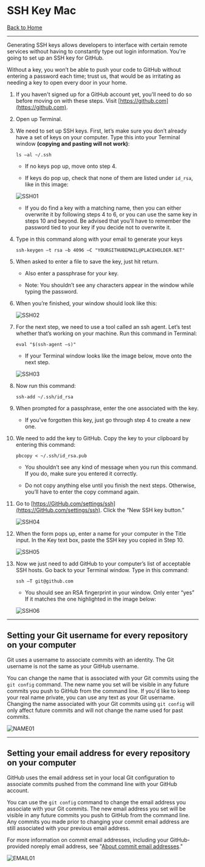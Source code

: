# SSH Key Mac

[Back to Home](../../../../README.md)

<hr>

Generating SSH keys allows developers to interface with certain remote services without having to constantly type out login information. You're going to set up an SSH key for GitHub.

Without a key, you won’t be able to push your code to GitHub without entering a password each time; trust us, that would be as irritating as needing a key to open every door in your home.

1. If you haven't signed up for a GitHub account yet, you'll need to do so before moving on with these steps. Visit [https://github.com](https://github.com).

2. Open up Terminal.

3. We need to set up SSH keys. First, let’s make sure you don’t already have a set of keys on your computer. Type this into your Terminal window **(copying and pasting will not work)**:

    ```
    ls –al ~/.ssh
    ```

    * If no keys pop up, move onto step 4.

    * If keys do pop up, check that none of them are listed under `id_rsa`, like in this image:
    
    ![SSH01](ssh01.png)

    * If you do find a key with a matching name, then you can either overwrite it by following steps 4 to 6, or you can use the same key in steps 10 and beyond. Be advised that you'll have to remember the password tied to your key if you decide not to overwrite it.


4. Type in this command along with your email to generate your keys

    ```
    ssh-keygen –t rsa –b 4096 –C "YOURGITHUBEMAIL@PLACEHOLDER.NET"
    ```

5. When asked to enter a file to save the key, just hit return.

    * Also enter a passphrase for your key.

    * Note: You shouldn’t see any characters appear in the window while typing the password.

6. When you’re finished, your window should look like this:

    ![SSH02](ssh02.png)

7. For the next step, we need to use a tool called an ssh agent. Let’s test whether that’s working on your machine. Run this command in Terminal:

    ```
    eval "$(ssh-agent –s)"
    ```

    * If your Terminal window looks like the image below, move onto the next step.

    ![SSH03](ssh03.png)

8. Now run this command:

    ```
    ssh-add ~/.ssh/id_rsa
    ```

9. When prompted for a passphrase, enter the one associated with the key.

    * If you’ve forgotten this key, just go through step 4 to create a new one.

10. We need to add the key to GitHub. Copy the key to your clipboard by entering this command:

    ```
    pbcopy < ~/.ssh/id_rsa.pub
    ```

    * You shouldn’t see any kind of message when you run this command. If you do, make sure you entered it correctly.

    * Do not copy anything else until you finish the next steps. Otherwise, you’ll have to enter the copy command again.

11. Go to [https://GitHub.com/settings/ssh](https://GitHub.com/settings/ssh). Click the “New SSH key button.”

    ![SSH04](ssh04.png)

12. When the form pops up, enter a name for your computer in the Title input. In the Key text box, paste the SSH key you copied in Step 10.

    ![SSH05](ssh05.png)

13. Now we just need to add GitHub to your computer’s list of acceptable SSH hosts. Go back to your Terminal window. Type in this command: 

    ```
    ssh –T git@github.com
    ```

    * You should see an RSA fingerprint in your window. Only enter “yes” If it matches the one highlighted in the image below:

    ![SSH06](ssh06.png)

<hr>

## Setting your Git username for every repository on your computer ##

Git uses a username to associate commits with an identity. The Git username is not the same as your GitHub username.

You can change the name that is associated with your Git commits using the `git config` command. The new name you set will be visible in any future commits you push to GitHub from the command line. If you'd like to keep your real name private, you can use any text as your Git username. Changing the name associated with your Git commits using `git config` will only affect future commits and will not change the name used for past commits.

![NAME01](name01.png)

<hr>

## Setting your email address for every repository on your computer ##

GitHub uses the email address set in your local Git configuration to associate commits pushed from the command line with your GitHub account.

You can use the `git config` command to change the email address you associate with your Git commits. The new email address you set will be visible in any future commits you push to GitHub from the command line. Any commits you made prior to changing your commit email address are still associated with your previous email address.

For more information on commit email addresses, including your GitHub-provided noreply email address, see "[About commit email addresses](https://help.github.com/articles/about-commit-email-addresses/)."

![EMAIL01](email01.png)